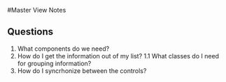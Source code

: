 #Master View Notes
## Questions
1. What components do we need?
1. How do I get the information out of my list?
1.1 What classes do I need for grouping information?
1. How do I syncrhonize between the controls?


